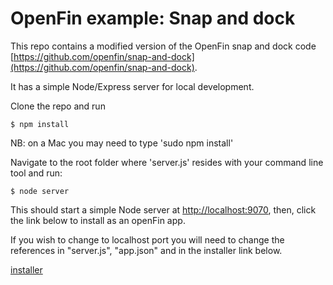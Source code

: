 # OpenFin example: Snap and dock

This repo contains a modified version of the OpenFin snap and dock code [https://github.com/openfin/snap-and-dock](https://github.com/openfin/snap-and-dock).

It has a simple Node/Express server for local development.

Clone the repo and run

```
$ npm install
```
NB: on a Mac you may need to type 'sudo npm install'

Navigate to the root folder where 'server.js' resides with your command line tool and run:

```
$ node server
```

This should start a simple Node server at [http://localhost:9070](http://localhost:9060), then, click the link below to install as an openFin app.

If you wish to change to localhost port you will need to change the references in "server.js", "app.json" and in the installer link below.

[installer](https://dl.openfin.co/services/download?fileName=openfin-window-docking-demo&config=http://localhost:9077/app.json)